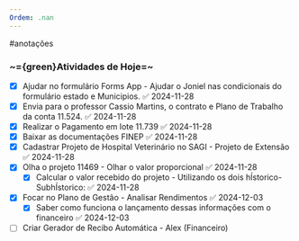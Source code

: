 ```yaml
---
Ordem: .nan
---
```


#anotações 
### ~={green}Atividades de Hoje=~ 

- [x] Ajudar no formulário Forms App - Ajudar o Joniel nas condicionais do formulário estado e Municipios. ✅ 2024-11-28
- [x] Envia para o professor Cassio Martins, o contrato e Plano de Trabalho da conta 11.524. ✅ 2024-11-28
- [x] Realizar o Pagamento em lote 11.739 ✅ 2024-11-28
- [x] Baixar as documentações FINEP ✅ 2024-11-28
- [x] Cadastrar Projeto de Hospital Veterinário no SAGI - Projeto de Extensão ✅ 2024-11-28
- [x] Olha o projeto 11469 - Olhar o valor proporcional ✅ 2024-11-28
	- [x] Calcular o valor recebido do projeto - Utilizando os dois hÍstorico-SubhÍstorico: ✅ 2024-11-28
- [x] Focar no Plano de Gestão - Analisar Rendimentos ✅ 2024-12-03
	- [x] Saber como funciona o lançamento dessas informações com o financeiro ✅ 2024-12-03
- [ ] Criar Gerador de Recibo Automática - Alex (Financeiro)